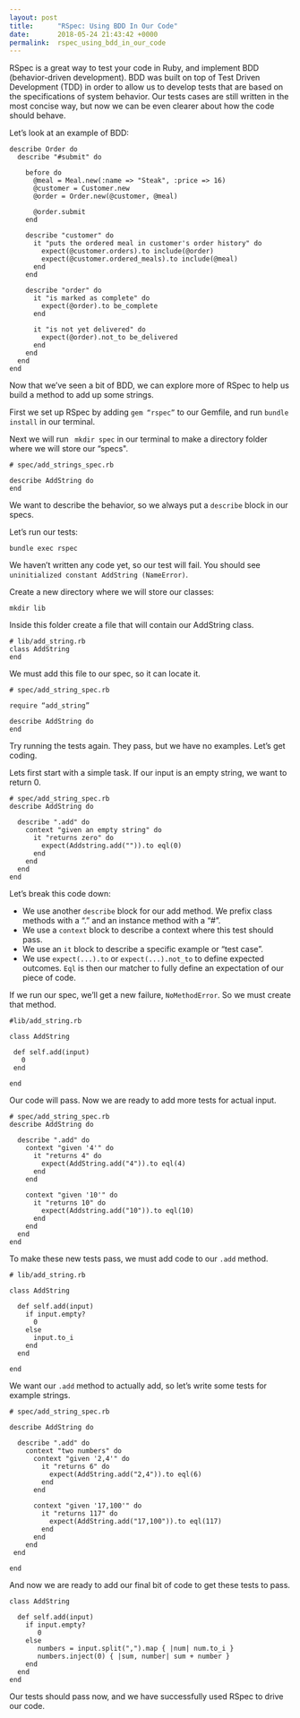 ```yaml
---
layout: post
title:      "RSpec: Using BDD In Our Code"
date:       2018-05-24 21:43:42 +0000
permalink:  rspec_using_bdd_in_our_code
---
```




RSpec is a great way to test your code in Ruby, and implement BDD (behavior-driven development). BDD was built on top of Test Driven Development (TDD) in order to allow us to develop tests that are based on the specifications of system behavior. Our tests cases are still written in the most concise way, but now we can be even clearer about how the code should behave.

Let’s look at an example of BDD:
```
describe Order do
  describe "#submit" do

    before do
      @meal = Meal.new(:name => "Steak", :price => 16)
      @customer = Customer.new
      @order = Order.new(@customer, @meal)

      @order.submit
    end

    describe "customer" do
      it "puts the ordered meal in customer's order history" do
        expect(@customer.orders).to include(@order)
        expect(@customer.ordered_meals).to include(@meal)
      end
    end

    describe "order" do
      it "is marked as complete" do
        expect(@order).to be_complete
      end

      it "is not yet delivered" do
        expect(@order).not_to be_delivered
      end
    end
  end
end
```


Now that we’ve seen a bit of BDD, we can explore more of RSpec to help us build a method to add up some strings. 

First we set up RSpec by adding `gem “rspec”` to our Gemfile, and run `bundle install` in our terminal.

Next we will run ` mkdir spec` in our terminal to make a directory folder where we will store our “specs".

```
# spec/add_strings_spec.rb 

describe AddString do  
end 
```

We want to describe the behavior, so we always put a `describe` block in our specs. 

Let’s run our tests:

`bundle exec rspec`


We haven’t written any code yet, so our test will fail. You should see `uninitialized constant AddString (NameError)`. 

Create a new directory where we will store our classes:

`mkdir lib `

Inside this folder create a file that will contain our AddString class.

```
# lib/add_string.rb 
class AddString 
end 
```

We must add this file to our spec, so it can locate it. 

```
# spec/add_string_spec.rb 

require “add_string” 

describe AddString do 
end 
```

Try running the tests again. They pass, but we have no examples. Let’s get coding. 

Lets first start with a simple task. If our input is an empty string, we want to return 0. 

```
# spec/add_string_spec.rb
describe AddString do

  describe ".add" do
    context "given an empty string" do
      it "returns zero" do
        expect(Addstring.add("")).to eql(0)
      end
    end
  end
end
```


Let’s break this code down:

* We use another `describe` block for our add method. We prefix class methods with a “.” and an instance method with a “#”. 
* We use a `context` block to describe a context where this test should pass. 
* We use an `it` block to describe a specific example or “test case”. 
* We use `expect(...).to` or `expect(...).not_to` to define expected outcomes. `Eql` is then our matcher to fully define an expectation of our piece of code. 


If we run our spec, we’ll get a new failure, `NoMethodError`. So we must create that method. 

```
#lib/add_string.rb 

class AddString 
 
 def self.add(input)
   0
 end 

end
```

Our code will pass. Now we are ready to add more tests for actual input. 

```
# spec/add_string_spec.rb
describe AddString do

  describe ".add" do
    context "given '4'" do
      it "returns 4" do
        expect(AddString.add("4")).to eql(4)
      end
    end

    context "given '10'" do
      it "returns 10" do
        expect(Addstring.add("10")).to eql(10)
      end
    end
  end
end
```


To make these new tests pass, we must add code to our `.add` method. 

```
# lib/add_string.rb

class AddString

  def self.add(input)
    if input.empty?
      0
    else
      input.to_i
    end
  end
	
end
```


We want our `.add` method to actually add, so let’s write some tests for example strings. 

```
# spec/add_string_spec.rb

describe AddString do

  describe ".add" do
    context "two numbers" do
      context "given '2,4'" do
        it "returns 6" do
          expect(AddString.add("2,4")).to eql(6)
        end
      end

      context "given '17,100'" do
        it "returns 117" do
          expect(AddString.add("17,100")).to eql(117)
        end
      end
    end
 end

end
```


And now we are ready to add our final bit of code to get these tests to pass. 

```
class AddString

  def self.add(input)
    if input.empty?
       0
    else
       numbers = input.split(",").map { |num| num.to_i }
       numbers.inject(0) { |sum, number| sum + number }
    end
  end
end
```


Our tests should pass now, and we have successfully used RSpec to drive our code. 


